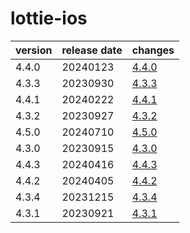 # lottie-ios	


|version|release date|changes|
|---|---|---|
|4.4.0|20240123|[4.4.0](./4.4.0-20240123.md)|
|4.3.3|20230930|[4.3.3](./4.3.3-20230930.md)|
|4.4.1|20240222|[4.4.1](./4.4.1-20240222.md)|
|4.3.2|20230927|[4.3.2](./4.3.2-20230927.md)|
|4.5.0|20240710|[4.5.0](./4.5.0-20240710.md)|
|4.3.0|20230915|[4.3.0](./4.3.0-20230915.md)|
|4.4.3|20240416|[4.4.3](./4.4.3-20240416.md)|
|4.4.2|20240405|[4.4.2](./4.4.2-20240405.md)|
|4.3.4|20231215|[4.3.4](./4.3.4-20231215.md)|
|4.3.1|20230921|[4.3.1](./4.3.1-20230921.md)|

